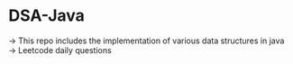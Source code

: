 # DSA-Java
-> This repo includes the implementation of various data structures in java
<br>
-> Leetcode daily questions
